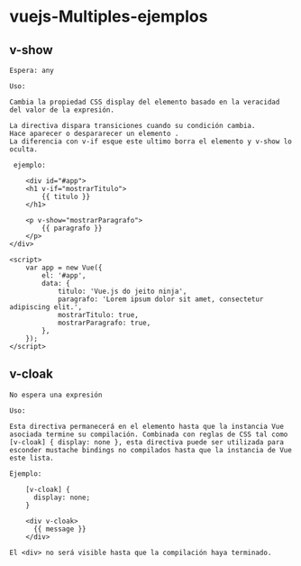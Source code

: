 # vuejs-Multiples-ejemplos

## v-show

    Espera: any

    Uso:

    Cambia la propiedad CSS display del elemento basado en la veracidad del valor de la expresión.

    La directiva dispara transiciones cuando su condición cambia.
    Hace aparecer o despararecer un elemento . 
    La diferencia con v-if esque este ultimo borra el elemento y v-show lo oculta.
    
     ejemplo:
    
```
    <div id="#app">
    <h1 v-if="mostrarTitulo">
        {{ titulo }}
    </h1>

    <p v-show="mostrarParagrafo">
        {{ paragrafo }}
    </p>
</div>

<script>
    var app = new Vue({
        el: '#app',
        data: {
            titulo: 'Vue.js do jeito ninja',
            paragrafo: 'Lorem ipsum dolor sit amet, consectetur adipiscing elit.',
            mostrarTitulo: true,
            mostrarParagrafo: true,
        },
    });
</script>
```
    
  ##  v-cloak

    No espera una expresión

    Uso:

    Esta directiva permanecerá en el elemento hasta que la instancia Vue asociada termine su compilación. Combinada con reglas de CSS tal como [v-cloak] { display: none }, esta directiva puede ser utilizada para esconder mustache bindings no compilados hasta que la instancia de Vue este lista.

    Ejemplo:
```
    [v-cloak] {
      display: none;
    }

    <div v-cloak>
      {{ message }}
    </div>
```
    El <div> no será visible hasta que la compilación haya terminado.

    
